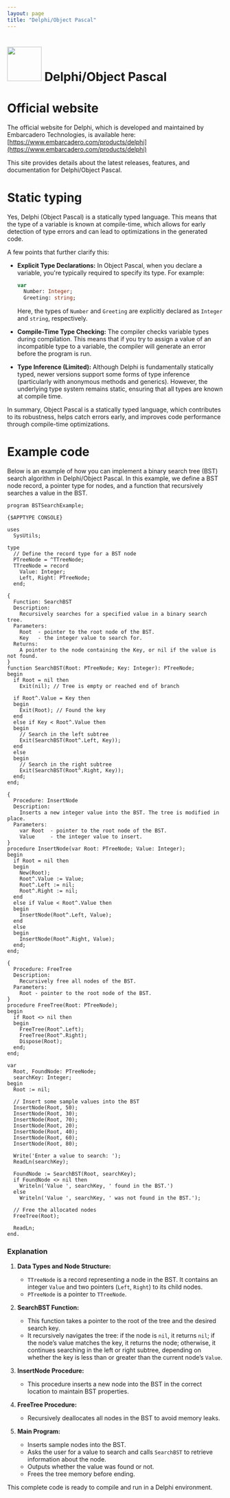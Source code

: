 ```yaml
---
layout: page
title: "Delphi/Object Pascal"
---
```


# <img src='https://www.tiobe.com/wp-content/themes/tiobe/tiobe-index/images/Delphi_Object_Pascal.png' width='80'> Delphi/Object Pascal
# Official website
 The official website for Delphi, which is developed and maintained by Embarcadero Technologies, is available here:  
[https://www.embarcadero.com/products/delphi](https://www.embarcadero.com/products/delphi)

This site provides details about the latest releases, features, and documentation for Delphi/Object Pascal.
# Static typing
 Yes, Delphi (Object Pascal) is a statically typed language. This means that the type of a variable is known at compile-time, which allows for early detection of type errors and can lead to optimizations in the generated code.

A few points that further clarify this:

- **Explicit Type Declarations:** In Object Pascal, when you declare a variable, you're typically required to specify its type. For example:

  ```pascal
  var
    Number: Integer;
    Greeting: string;
  ```

  Here, the types of `Number` and `Greeting` are explicitly declared as `Integer` and `string`, respectively.

- **Compile-Time Type Checking:** The compiler checks variable types during compilation. This means that if you try to assign a value of an incompatible type to a variable, the compiler will generate an error before the program is run.

- **Type Inference (Limited):** Although Delphi is fundamentally statically typed, newer versions support some forms of type inference (particularly with anonymous methods and generics). However, the underlying type system remains static, ensuring that all types are known at compile time.

In summary, Object Pascal is a statically typed language, which contributes to its robustness, helps catch errors early, and improves code performance through compile-time optimizations.
# Example code
 Below is an example of how you can implement a binary search tree (BST) search algorithm in Delphi/Object Pascal. In this example, we define a BST node record, a pointer type for nodes, and a function that recursively searches a value in the BST.

```delphi
program BSTSearchExample;

{$APPTYPE CONSOLE}

uses
  SysUtils;

type
  // Define the record type for a BST node
  PTreeNode = ^TTreeNode;
  TTreeNode = record
    Value: Integer;
    Left, Right: PTreeNode;
  end;

{ 
  Function: SearchBST
  Description:
    Recursively searches for a specified value in a binary search tree.
  Parameters:
    Root  - pointer to the root node of the BST.
    Key   - the integer value to search for.
  Returns:
    A pointer to the node containing the Key, or nil if the value is not found.
}
function SearchBST(Root: PTreeNode; Key: Integer): PTreeNode;
begin
  if Root = nil then
    Exit(nil); // Tree is empty or reached end of branch

  if Root^.Value = Key then
  begin
    Exit(Root); // Found the key
  end
  else if Key < Root^.Value then
  begin
    // Search in the left subtree
    Exit(SearchBST(Root^.Left, Key));
  end
  else
  begin
    // Search in the right subtree
    Exit(SearchBST(Root^.Right, Key));
  end;
end;

{ 
  Procedure: InsertNode
  Description:
    Inserts a new integer value into the BST. The tree is modified in place.
  Parameters:
    var Root  - pointer to the root node of the BST.
    Value     - the integer value to insert.
}
procedure InsertNode(var Root: PTreeNode; Value: Integer);
begin
  if Root = nil then
  begin
    New(Root);
    Root^.Value := Value;
    Root^.Left := nil;
    Root^.Right := nil;
  end
  else if Value < Root^.Value then
  begin
    InsertNode(Root^.Left, Value);
  end
  else
  begin
    InsertNode(Root^.Right, Value);
  end;
end;

{ 
  Procedure: FreeTree
  Description:
    Recursively free all nodes of the BST.
  Parameters:
    Root - pointer to the root node of the BST.
}
procedure FreeTree(Root: PTreeNode);
begin
  if Root <> nil then
  begin
    FreeTree(Root^.Left);
    FreeTree(Root^.Right);
    Dispose(Root);
  end;
end;

var
  Root, FoundNode: PTreeNode;
  searchKey: Integer;
begin
  Root := nil;

  // Insert some sample values into the BST
  InsertNode(Root, 50);
  InsertNode(Root, 30);
  InsertNode(Root, 70);
  InsertNode(Root, 20);
  InsertNode(Root, 40);
  InsertNode(Root, 60);
  InsertNode(Root, 80);

  Write('Enter a value to search: ');
  ReadLn(searchKey);

  FoundNode := SearchBST(Root, searchKey);
  if FoundNode <> nil then
    Writeln('Value ', searchKey, ' found in the BST.')
  else
    Writeln('Value ', searchKey, ' was not found in the BST.');

  // Free the allocated nodes
  FreeTree(Root);
  
  ReadLn;
end.
```

### Explanation

1. **Data Types and Node Structure:**
   - `TTreeNode` is a record representing a node in the BST. It contains an integer `Value` and two pointers (`Left`, `Right`) to its child nodes.
   - `PTreeNode` is a pointer to `TTreeNode`.

2. **SearchBST Function:**
   - This function takes a pointer to the root of the tree and the desired search key.
   - It recursively navigates the tree: if the node is `nil`, it returns `nil`; if the node’s value matches the key, it returns the node; otherwise, it continues searching in the left or right subtree, depending on whether the key is less than or greater than the current node’s `Value`.

3. **InsertNode Procedure:**
   - This procedure inserts a new node into the BST in the correct location to maintain BST properties.
  
4. **FreeTree Procedure:**
   - Recursively deallocates all nodes in the BST to avoid memory leaks.

5. **Main Program:**
   - Inserts sample nodes into the BST.
   - Asks the user for a value to search and calls `SearchBST` to retrieve information about the node.
   - Outputs whether the value was found or not.
   - Frees the tree memory before ending.

This complete code is ready to compile and run in a Delphi environment.
